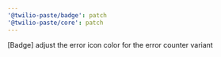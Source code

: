 ```yaml
---
'@twilio-paste/badge': patch
'@twilio-paste/core': patch
---
```


[Badge] adjust the error icon color for the error counter variant

